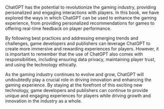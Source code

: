 
ChatGPT has the potential to revolutionize the gaming industry, providing personalized and engaging interactions with players. In this book, we have explored the ways in which ChatGPT can be used to enhance the gaming experience, from providing personalized recommendations for games to offering real-time feedback on player performance.

By following best practices and addressing emerging trends and challenges, game developers and publishers can leverage ChatGPT to create more immersive and rewarding experiences for players. However, it is important to remember that the use of ChatGPT also comes with responsibilities, including ensuring data privacy, maintaining player trust, and using the technology ethically.

As the gaming industry continues to evolve and grow, ChatGPT will undoubtedly play a crucial role in driving innovation and enhancing the gaming experience. By staying at the forefront of this exciting new technology, game developers and publishers can continue to provide unique and engaging experiences for players while driving growth and innovation in the industry as a whole.
